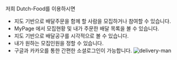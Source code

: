 저희 Dutch-Food를 이용하시면

- 지도 기반으로 배달주문을 함께 할 사람을 모집하거나 참여할 수 있습니다.
- MyPage 에서 모집현황 및 내가 주문한 배달 목록을 볼 수 있습니다.
- 지도 기반으로 배달공구를 시각적으로 볼 수 있습니다.
- 내가 원하는 모집인원을 정할 수 있습니다.
- 구글과 카카오를 통한 간편한 소셜로그인이 가능합니다. 
![delivery-man](https://user-images.githubusercontent.com/83928355/156922087-21fdc007-f925-4c24-ac20-a354e5c794e5.png)
